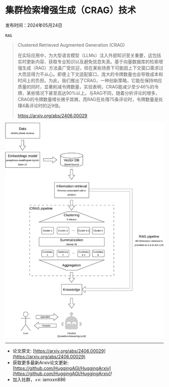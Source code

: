 # 集群检索增强生成（CRAG）技术
发布时间：2024年05月24日

`RAG`
> Clustered Retrieved Augmented Generation (CRAG)
>
> 在实际应用中，为大型语言模型（LLMs）注入外部知识至关重要，这包括实时更新内容、获取专业知识以及避免信息失真。基于向量数据库的检索增强生成（RAG）方法虽广受欢迎，但在某些场景下可能因上下文窗口需求过大而显得力不从心。即便上下文适配窗口，庞大的令牌数量也会导致成本和时间上的负担。为此，我们推出了CRAG，一种创新策略，它能在保持响应质量的同时，显著削减令牌数量，实验表明，CRAG能减少至少46%的令牌，某些情况下甚至高达90%以上。与RAG不同，随着分析评论的增多，CRAG的令牌数量增长微乎其微，而RAG在处理75条评论时，令牌数量是处理4条评论时的近9倍。
>
> https://arxiv.org/abs/2406.00029

![](https://raw.githubusercontent.com/HuggingAGI/HuggingArxiv/main/paper_images/2406.00029/x1.png)

<hr />

- 论文原文: [https://arxiv.org/abs/2406.00029](https://arxiv.org/abs/2406.00029)
- 获取更多最新Arxiv论文更新: [https://github.com/HuggingAGI/HuggingArxiv](https://github.com/HuggingAGI/HuggingArxiv)!
- 加入社群，+v: iamxxn886